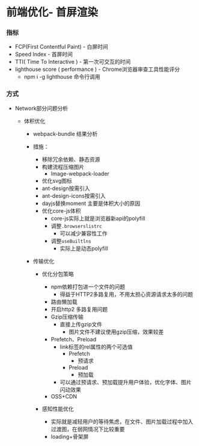 # 前端优化- 首屏渲染

### 指标

-   FCP(First Contentful Paint) - 白屏时间
-   Speed Index - 首屏时间
-   TTI( Time To Interactive ) - 第一次可交互的时间
-   lighthouse score ( performance ) - Chrome浏览器审查工具性能评分 
    -   npm i -g lighthouse 命令行调用

### 方式

-   Network部分问题分析

    -   体积优化

        -   webpack-bundle 结果分析

        -   措施：

            -   移除冗余依赖、静态资源
            -   构建流程压缩图片
                -   Image-webpack-loader
            -   优化svg图标
            -   ant-design按需引入
            -   ant-design-icons按需引入
            -   dayjs替换moment 主要是体积大小的原因
            -   优化core-js体积
                -   core-js实际上就是浏览器新api的polyfill
                -   调整`.browserslistrc`
                    -   可以减少兼容性工作
                -   调整`useBuiltlns`
                    -   实际上是动态polyfill

        -   传输优化

            -   优化分包策略

                -   npm依赖打包进一个文件的问题
                    -   得益于HTTP2多路复用，不用太担心资源请求太多的问题
                -   路由懒加载
                -   开启http2 多路复用问题
                -   Gzip压缩传输
                    -   直接上传gzip文件
                        -   图片文件不建议使用gzip压缩，效果较差
                -   Prefetch、Preload
                    -   link标签的rel属性的两个可选值
                        -   Prefetch
                            -   预请求
                        -   Preload
                            -   预加载
                    -   可以通过预请求、预加载提升用户体验，优化字体、图片闪动效果
                -   OSS+CDN

            -   感知性能优化

                -   实际就是减轻用户的等待焦虑，在文件、图片加载过程中加入过渡图，在弱网情况下比较重要
                -   loading+骨架屏

                